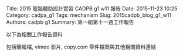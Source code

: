 Title: 2015 電腦輔助設計實習 CADPB g1 w11 報告
Date: 2015-11-23 10:25
Category: cadpa_g1
Tags: mechanism
Slug: 2015cadpb_blog_g1_w11
Authors: cadpb g1
Summary: 第一組第十一週工作報告

以下為相關工作報告資料

包括簡報檔, vimeo 影片, copy.com 零件檔案與其他相關資料連結


